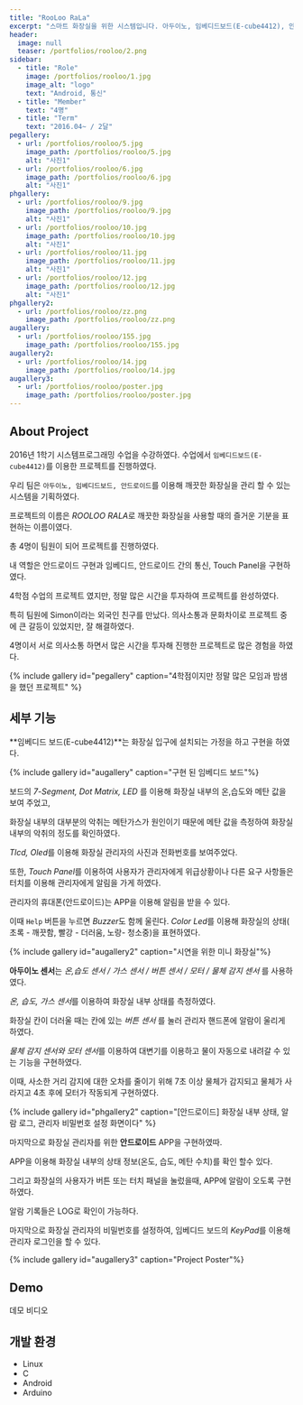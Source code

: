 ```yaml
---
title: "RooLoo RaLa"
excerpt: "스마트 화장실을 위한 시스템입니다. 아두이노, 임베디드보드(E-cube4412), 안드로이드를 사용하였습니다."
header:
  image: null
  teaser: /portfolios/rooloo/2.png
sidebar:
  - title: "Role"
    image: /portfolios/rooloo/1.jpg
    image_alt: "logo"
    text: "Android, 통신"
  - title: "Member"
    text: "4명"
  - title: "Term"
    text: "2016.04~ / 2달"
pegallery:
  - url: /portfolios/rooloo/5.jpg
    image_path: /portfolios/rooloo/5.jpg
    alt: "사진1"
  - url: /portfolios/rooloo/6.jpg
    image_path: /portfolios/rooloo/6.jpg
    alt: "사진1"
phgallery:
  - url: /portfolios/rooloo/9.jpg
    image_path: /portfolios/rooloo/9.jpg
    alt: "사진1"
  - url: /portfolios/rooloo/10.jpg
    image_path: /portfolios/rooloo/10.jpg
    alt: "사진1"
  - url: /portfolios/rooloo/11.jpg
    image_path: /portfolios/rooloo/11.jpg
    alt: "사진1"
  - url: /portfolios/rooloo/12.jpg
    image_path: /portfolios/rooloo/12.jpg
    alt: "사진1"
phgallery2:
  - url: /portfolios/rooloo/zz.png
    image_path: /portfolios/rooloo/zz.png
augallery:
  - url: /portfolios/rooloo/155.jpg
    image_path: /portfolios/rooloo/155.jpg
augallery2:
  - url: /portfolios/rooloo/14.jpg
    image_path: /portfolios/rooloo/14.jpg
augallery3:
  - url: /portfolios/rooloo/poster.jpg
    image_path: /portfolios/rooloo/poster.jpg
---
```


## About Project

2016년 1학기 시스템프로그래밍 수업을 수강하였다. 수업에서 `임베디드보드(E-cube4412)`를 이용한 프로젝트를 진행하였다.

우리 팀은 `아두이노, 임베디드보드, 안드로이드`를 이용해 깨끗한 화장실을 관리 할 수 있는 시스템을 기획하였다.

프로젝트의 이름은 *ROOLOO RALA*로 깨끗한 화장실을 사용할 때의 즐거운 기분을 표현하는 이름이였다.

총 4명이 팀원이 되어 프로젝트를 진행하였다.

내 역할은 안드로이드 구현과 임베디드, 안드로이드 간의 통신, Touch Panel을 구현하였다.

4학점 수업의 프로젝트 였지만, 정말 많은 시간을 투자하여 프로젝트를 완성하였다.

특히 팀원에 Simon이라는 외국인 친구를 만났다. 의사소통과 문화차이로 프로젝트 중에 큰 갈등이 있었지만, 잘 해결하였다.

4명이서 서로 의사소통 하면서 많은 시간을 투자해 진행한 프로젝트로 많은 경험을 하였다.

{% include gallery id="pegallery" caption="4학점이지만 정말 많은 모임과 밤샘을 했던 프로젝트" %}

## 세부 기능

**임베디드 보드(E-cube4412)**는 화장실 입구에 설치되는 가정을 하고 구현을 하였다.

{% include gallery id="augallery"  caption="구현 된 임베디드 보드"%}

보드의 *7-Segment, Dot Matrix, LED* 를 이용해 화장실 내부의 온,습도와 메탄 값을 보여 주었고,

화장실 내부의 대부분의 악취는 메탄가스가 원인이기 때문에 메탄 값을 측정하여 화장실 내부의 악취의 정도를 확인하였다.

*Tlcd, Oled*를 이용해 화장실 관리자의 사진과 전화번호를 보여주었다.

또한, *Touch Panel*를 이용하여 사용자가 관리자에게 위급상황이나 다른 요구 사항들은 터치를 이용해 관리자에게 알림을 가게 하였다.

관리자의 휴대폰(안드로이드)는 APP을 이용해 알림을 받을 수 있다. 

이때 `Help` 버튼을 누르면 *Buzzer*도 함께 울린다. *Color Led*를 이용해 화장실의 상태( 초록 - 깨끗함, 빨강 - 더러움, 노랑- 청소중)을 표현하였다.


{% include gallery id="augallery2"  caption="시연을 위한 미니 화장실"%}

**아두이노 센서**는 *온,습도 센서 / 가스 센서 / 버튼 센서 / 모터 / 물체 감지 센서* 를 사용하였다.

*온, 습도, 가스 센서*를 이용하여 화장실 내부 상태를 측정하였다.

화장실 칸이 더러울 때는 칸에 있는 *버튼 센서* 를 눌러 관리자 핸드폰에 알람이 울리게 하였다.

*물체 감지 센서와 모터 센서*를 이용하여 대변기를 이용하고 물이 자동으로 내려갈 수 있는 기능을 구현하였다.

이때, 사소한 거리 감지에 대한 오차를 줄이기 위해 7초 이상 물체가 감지되고 물체가 사라지고 4초 후에 모터가 작동되게 구현하였다.

{% include gallery id="phgallery2" caption="[안드로이드] 화장실 내부 상태, 알람 로그, 관리자 비밀번호 설정 화면이다" %}


마지막으로 화장실 관리자를 위한 **안드로이드** APP을 구현하였따.

APP을 이용해 화장실 내부의 상태 정보(온도, 습도, 메탄 수치)를 확인 할수 있다.

그리고 화장실의 사용자가 버튼 또는 터치 패널을 눌렀을때, APP에 알람이 오도록 구현하였다.

알람 기록들은 LOG로 확인이 가능하다.

마지막으로 화장실 관리자의 비밀번호를 설정하여, 임베디드 보드의 *KeyPad*를 이용해 관리자 로그인을 할 수 있다.


{% include gallery id="augallery3"  caption="Project Poster"%}

## Demo
데모 비디오

## 개발 환경
- Linux
- C
- Android
- Arduino


